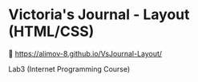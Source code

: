 # Victoria's Journal - Layout (HTML/CSS)
🔗 https://alimov-8.github.io/VsJournal-Layout/

Lab3 (Internet Programming Course)
